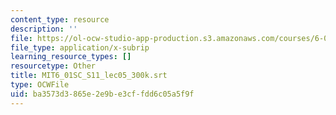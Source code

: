 ```yaml
---
content_type: resource
description: ''
file: https://ol-ocw-studio-app-production.s3.amazonaws.com/courses/6-01sc-introduction-to-electrical-engineering-and-computer-science-i-spring-2011/ba3573d3865e2e9be3cffdd6c05a5f9f_MIT6_01SC_S11_lec05_300k.srt
file_type: application/x-subrip
learning_resource_types: []
resourcetype: Other
title: MIT6_01SC_S11_lec05_300k.srt
type: OCWFile
uid: ba3573d3-865e-2e9b-e3cf-fdd6c05a5f9f
---
```

